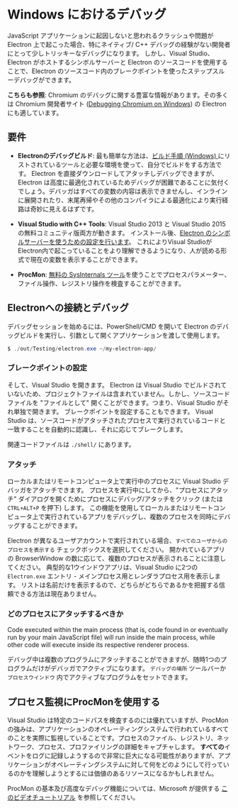 # Windows におけるデバッグ

JavaScript アプリケーションに起因しないと思われるクラッシュや問題が Electron 上で起こった場合、特にネイティブ/ C++ デバッグの経験がない開発者にとって少しトリッキーなデバッグになります。 しかし、Visual Studio、Electron がホストするシンボルサーバーと Electron のソースコードを使用することで、Electron のソースコード内のブレークポイントを使ったステップスルーデバッグができます。

**こちらも参照**: Chromium のデバッグに関する豊富な情報があります。その多くは Chromium 開発者サイト ([Debugging Chromium on Windows](https://www.chromium.org/developers/how-tos/debugging-on-windows)) の Electron にも適しています。

## 要件

* **Electronのデバッグビルド**: 最も簡単な方法は、[ビルド手順 (Windows) ](build-instructions-windows.md)にリストされているツールと必要な環境を使って、自分でビルドをする方法です。 Electron を直接ダウンロードしてアタッチしデバッグできますが、Electron は高度に最適化されているためデバッグが困難であることに気付くでしょう。デバッガはすべての変数の内容は表示できませんし、インラインに展開されたり、末尾再帰やその他のコンパイラによる最適化により実行経路は奇妙に見えるはずです。

* **Visual Studio with C++ Tools**: Visual Studio 2013 と Visual Studio 2015 の無料コミュニティ版両方が動きます。 インストール後、[Electron のシンボルサーバーを使うための設定を行います](setting-up-symbol-server.md)。 これによりVisual StudioがElectron内で起こっていることをより理解できるようになり、人が読める形式で現在の変数を表示することができます。

* **ProcMon**: [無料の SysInternals ツール](https://technet.microsoft.com/en-us/sysinternals/processmonitor.aspx)を使うことでプロセスパラメーター、ファイル操作、レジストリ操作を検査することができます。

## Electronへの接続とデバッグ

デバッグセッションを始めるには、PowerShell/CMD を開いて Electron のデバッグビルドを実行し、引数として開くアプリケーションを渡して使用します。

```powershell
$ ./out/Testing/electron.exe ~/my-electron-app/
```

### ブレークポイントの設定

そして、Visual Studio を開きます。 Electron は Visual Studio でビルドされていないため、プロジェクトファイルは含まれていません。しかし、ソースコードファイルを "ファイルとして" 開くことができます。つまり、Visual Studio がそれ単独で開きます。 ブレークポイントを設定することもできます。 Visual Studio は、ソースコードがアタッチされたプロセスで実行されているコードと一致することを自動的に認識し、それに応じてブレークします。

関連コードファイルは `./shell/` にあります。

### アタッチ

ローカルまたはリモートコンピュータ上で実行中のプロセスに Visual Studio デバッガをアタッチできます。 プロセスを実行中にしてから、"プロセスにアタッチ" ダイアログを開くためにプロセスにデバッグ/アタッチをクリック (または `CTRL+ALT+P` を押下) します。 この機能を使用してローカルまたはリモートコンピュータ上で実行されているアプリをデバッグし、複数のプロセスを同時にデバッグすることができます。

Electron が異なるユーザアカウントで実行されている場合、`すべてのユーザからのプロセスを表示する` チェックボックスを選択してください。 開かれているアプリの BrowserWindow の数に応じて、複数のプロセスが表示されることに注意してください。 典型的な1ウインドウアプリは、Visual Studio に2つの `Electron.exe` エントリ - メインプロセス用とレンダラプロセス用を表示します。 リストは名前だけを表示するので、どちらがどちらであるかを把握する信頼できる方法は現在ありません。

### どのプロセスにアタッチするべきか

Code executed within the main process (that is, code found in or eventually run by your main JavaScript file) will run inside the main process, while other code will execute inside its respective renderer process.

デバッグ中は複数のプログラムにアタッチすることができますが、随時1つのプログラムだけがデバッガでアクティブになります。 `デバッグの場所` ツールバーか `プロセスウインドウ` 内でアクティブなプログラムをセットできます。

## プロセス監視にProcMonを使用する

Visual Studio は特定のコードパスを検査するのには優れていますが、ProcMon の強みは、アプリケーションのオペレーティングシステムで行われているすべてのことを実際に監視していることです。プロセスのファイル、レジストリ、ネットワーク、プロセス、プロファイリングの詳細をキャプチャします。 **すべての**イベントをログに記録しようするので非常に巨大になる可能性がありますが、アプリケーションがオペレーティングシステムに対して何をどのようにして行っているのかを理解しようとするには価値のあるリソースになるかもしれません。

ProcMon の基本及び高度なデバッグ機能については、Microsoft が提供する [このビデオチュートリアル](https://channel9.msdn.com/shows/defrag-tools/defrag-tools-4-process-monitor) を参照してください。
